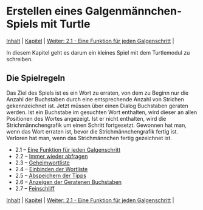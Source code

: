 # Erstellen eines Galgenmännchen-Spiels mit Turtle

 [Inhalt](README.md) |  [Kapitel](hangman.md) |  [Weiter: 2.1 - Eine Funktion für jeden Galgenschritt](hangschritte.md) | 

In diesem Kapitel geht es darum ein kleines Spiel mit dem Turtlemodul zu schreiben.

## Die Spielregeln

Das Ziel des Spiels ist es ein Wort zu erraten, von dem zu Beginn nur die Anzahl der Buchstaben durch eine entsprechende Anzahl von Strichen gekennzeichnet ist. Jetzt müssen über einen Dialog Buchstaben geraten werden. Ist ein Buchstabe im gesuchten Wort enthalten, wird dieser an allen Positionen des Wortes angezeigt. Ist er nicht enthalten, wird die Strichmännchengrafik um einen Schritt fortgesetzt. Gewonnen hat man, wenn das Wort erraten ist, bevor die Strichmännchengrafik fertig ist. Verloren hat man, wenn das Strichmännchen fertig gezeichnet ist.




   * 2.1 – [Eine Funktion für jeden Galgenschritt](hangschritte.md)
   * 2.2 – [Immer wieder abfragen](hangabfrage.md)
   * 2.3 – [Geheimwortliste](hanggeheimliste.md)
   * 2.4 – [Einbinden der Wortliste](hangeinbinden.md)
   * 2.5 – [Abspeichern der Tipps](hangtipsspeich.md)
   * 2.6 – [Anzeigen der Geratenen Buchstaben](hanggeratenes.md)
   * 2.7 – [Feinschliff](hangfeinschl.md)


 [Inhalt](README.md) |  [Kapitel](hangman.md) |  [Weiter: 2.1 - Eine Funktion für jeden Galgenschritt](hangschritte.md) | 
